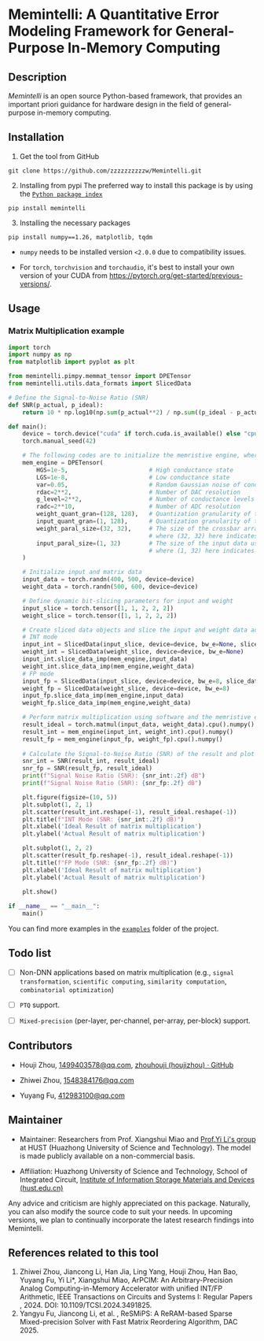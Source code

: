 # Memintelli: A Quantitative Error Modeling Framework for General-Purpose In-Memory Computing

## Description

_Memintelli_ is an open source Python-based framework, that provides an important priori guidance for hardware design in the field of general-purpose in-memory computing. 

## Installation
1. Get the tool from GitHub
```
git clone https://github.com/zzzzzzzzzzw/Memintelli.git
```
2. Installing from pypi
The preferred way to install this package is by using the [`Python package index`](https://pypi.org/project/memintelli/)
```
pip install memintelli
```
3. Installing the necessary packages
```
pip install numpy==1.26, matplotlib, tqdm
```
* `numpy` needs to be installed version `<2.0.0` due to compatibility issues. 

* For `torch`, `torchvision` and `torchaudio`, it's best to install your own version of your CUDA from https://pytorch.org/get-started/previous-versions/. 

## Usage
### Matrix Multiplication example
```python
import torch
import numpy as np
from matplotlib import pyplot as plt

from memintelli.pimpy.memmat_tensor import DPETensor
from memintelli.utils.data_formats import SlicedData

# Define the Signal-to-Noise Ratio (SNR)
def SNR(p_actual, p_ideal):
    return 10 * np.log10(np.sum(p_actual**2) / np.sum((p_ideal - p_actual)**2))

def main():
    device = torch.device("cuda" if torch.cuda.is_available() else "cpu")
    torch.manual_seed(42)

    # The following codes are to initialize the memristive engine, where the parameters are the same as the memristor crossbar array. 
    mem_engine = DPETensor(
        HGS=1e-5,                       # High conductance state
        LGS=1e-8,                       # Low conductance state
        var=0.05,                       # Random Gaussian noise of conductance
        rdac=2**2,                      # Number of DAC resolution 
        g_level=2**2,                   # Number of conductance levels
        radc=2**10,                     # Number of ADC resolution 
        weight_quant_gran=(128, 128),   # Quantization granularity of the weight matrix
        input_quant_gran=(1, 128),      # Quantization granularity of the input matrix
        weight_paral_size=(32, 32),     # The size of the crossbar array used for parallel computation, 
                                        # where (32, 32) here indicates that the weight matrix is divided into 32x32 sub-arrays for parallel computation
        input_paral_size=(1, 32)        # The size of the input data used for parallel computation,
                                        # where (1, 32) here indicates that the input matrix is divided into 1×32 sub-inputs for parallel computation
    )

    # Initialize input and matrix data
    input_data = torch.randn(400, 500, device=device)
    weight_data = torch.randn(500, 600, device=device)

    # Define dynamic bit-slicing parameters for input and weight
    input_slice = torch.tensor([1, 1, 2, 2, 2])
    weight_slice = torch.tensor([1, 1, 2, 2, 2])

    # Create sliced data objects and slice the input and weight data according to the memristive engine's parameters 
    # INT mode
    input_int = SlicedData(input_slice, device=device, bw_e=None, slice_data_flag=True)
    weight_int = SlicedData(weight_slice, device=device, bw_e=None)
    input_int.slice_data_imp(mem_engine,input_data)
    weight_int.slice_data_imp(mem_engine,weight_data)
    # FP mode
    input_fp = SlicedData(input_slice, device=device, bw_e=8, slice_data_flag=True)
    weight_fp = SlicedData(weight_slice, device=device, bw_e=8)
    input_fp.slice_data_imp(mem_engine,input_data)
    weight_fp.slice_data_imp(mem_engine,weight_data)

    # Perform matrix multiplication using software and the memristive engine with INT and FP modes. The functions are equivalent to torch.matmul(input_data, weight_data) 
    result_ideal = torch.matmul(input_data, weight_data).cpu().numpy()
    result_int = mem_engine(input_int, weight_int).cpu().numpy()
    result_fp = mem_engine(input_fp, weight_fp).cpu().numpy()
    
    # Calculate the Signal-to-Noise Ratio (SNR) of the result and plot the scatter plot of the expected and measured values 
    snr_int = SNR(result_int, result_ideal)
    snr_fp = SNR(result_fp, result_ideal)
    print(f"Signal Noise Ratio (SNR): {snr_int:.2f} dB")
    print(f"Signal Noise Ratio (SNR): {snr_fp:.2f} dB")

    plt.figure(figsize=(10, 5))
    plt.subplot(1, 2, 1)
    plt.scatter(result_int.reshape(-1), result_ideal.reshape(-1))
    plt.title(f"INT Mode (SNR: {snr_int:.2f} dB)")
    plt.xlabel('Ideal Result of matrix multiplication')
    plt.ylabel('Actual Result of matrix multiplication')

    plt.subplot(1, 2, 2)
    plt.scatter(result_fp.reshape(-1), result_ideal.reshape(-1))
    plt.title(f"FP Mode (SNR: {snr_fp:.2f} dB)")
    plt.xlabel('Ideal Result of matrix multiplication')
    plt.ylabel('Actual Result of matrix multiplication')

    plt.show()
    
if __name__ == "__main__":
    main()
```
You can find more examples in the <u>[`examples`](./examples)</u> folder of the project. 

## Todo list
- [ ] Non-DNN applications based on matrix multiplication (e.g., `signal transformation`, `scientific computing`, `similarity computation`, `combinatorial optimization`)
- [ ] `PTQ` support. 
- [ ] `Mixed-precision` (per-layer, per-channel, per-array, per-block) support.
   

## Contributors

- Houji Zhou, [1499403578@qq.com](mailto:1499403578@qq.com), [zhouhouji (houjizhou) · GitHub](https://github.com/zhouhouji)

- Zhiwei Zhou, [1548384176@qq.com](mailto:1548384176@qq.com)

- Yuyang Fu, [412983100@qq.com](mailto:412983100@qq.com)

## Maintainer

- Maintainer: Researchers from Prof. Xiangshui Miao and [Prof.Yi Li's group](http://ismd.hust.edu.cn/info/1077/1257.htm) at HUST (Huazhong University of Science and Technology). The model is made publicly available on a non-commercial basis.

- Affiliation: Huazhong University of Science and Technology, School of Integrated Circuit,  [Institute of Information Storage Materials and Devices (hust.edu.cn)](http://ismd.hust.edu.cn/)

Any advice and criticism are highly appreciated on this package. Naturally, you can also modify the source code to suit your needs. In upcoming versions, we plan to continually incorporate the latest research findings into Memintelli. 

## References related to this tool
1. Zhiwei Zhou, Jiancong Li, Han Jia, Ling Yang, Houji Zhou, Han Bao, Yuyang Fu, Yi Li*, Xiangshui Miao, ArPCIM: An Arbitrary-Precision Analog Computing-in-Memory Accelerator with unified INT/FP Arithmetic,  IEEE Transactions on Circuits and Systems I: Regular Papers , 2024.  DOI: 10.1109/TCSI.2024.3491825.
2. Yangyu Fu, Jiancong Li, et al. , ReSMiPS: A ReRAM-based Sparse Mixed-precision Solver with Fast Matrix Reordering Algorithm, DAC 2025.

